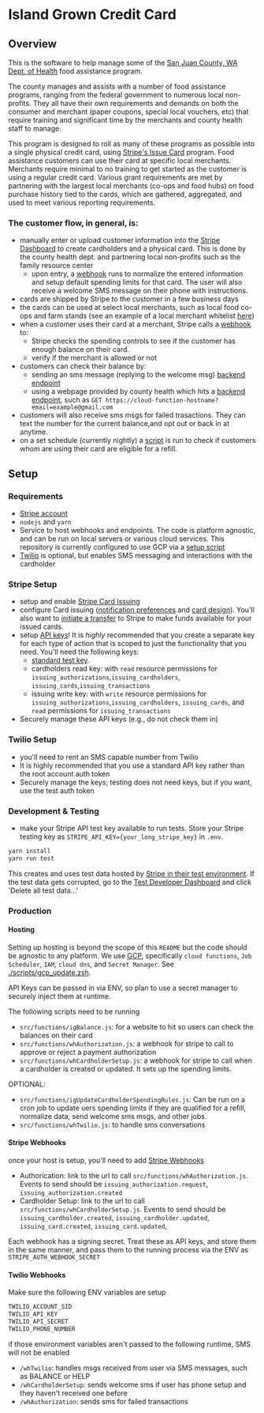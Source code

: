 # Island Grown Credit Card

## Overview

This is the software to help manage some of the [San Juan County, WA](https://sanjuanco.com/) [Dept. of Health](https://sanjuanco.com/1777/Health-Community-Services) food assistance program.

The county manages and assists with a number of food assistance programs, ranging from the federal government to numerous local non-profits. They all have their own requirements and demands on both the consumer and merchant (paper coupons, special local vouchers, etc) that require training and significant time by the merchants and county health staff to manage.

This program is designed to roll as many of these programs as possible into a single physical credit card, using [Stripe's Issue Card](https://stripe.com/issuing) program. Food assistance customers can use their card at specific local merchants.  Merchants require minimal to no training to get started as the customer is using a regular credit card. Various grant requirements are met by partnering with the largest local merchants (co-ops and food hubs) on food purchase history tied to the cards, which are gathered, aggregated, and used to meet various reporting requirements.

### The customer flow, in general, is:

* manually enter or upload customer information into the [Stripe Dashboard](https://dashboard.stripe.com/issuing/cardholders) to create cardholders and a physical card. This is done by the county health dept. and partnering local non-profits such as the family resource center
   * upon entry, a [webhook](./src/functions/whCardholderSetup.js) runs to normalize the entered information and setup default spending limits for that card.  The user will also receive a welcome SMS message on their phone with instructions.
* cards are shipped by Stripe to the customer in a few business days
* the cards can be used at select local merchants, such as local food co-ops and farm stands (see an example of a local merchant whitelist [here](./config/app_configs.yml))
* when a customer uses their card at a merchant, Stripe calls a [webhook](./src/functions/whAuthorization.js) to:
   * Stripe checks the spending controls to see if the customer has enough balance on their card.
   * verify if the merchant is allowed or not
* customers can check their balance by:
   * sending an sms message (replying to the welcome msg)  [backend endpoint](./src/functions/igTwilio.js)
   * using a webpage provided by county health which hits a [backend endpoint](./src/functions/igBalance.js), such as `GET https://cloud-function-hostname?email=example@gmail.com`
* customers will also receive sms msgs for failed trasactions.  They can text the number for the current balance,and opt out or back in at anytime.
* on a set schedule (currently nightly) a [script](https://github.com/skippy/island_grown/blob/main/src/functions/igUpdateCardholderSpendingRules.js) is run to check if customers whom are using their card are eligible for a refill.



## Setup

### Requirements

* [Stripe account](https://dashboard.stripe.com/register)
* `nodejs` and `yarn`
* Service to host webhooks and endpoints.  The code is platform agnostic, and can be run on local servers or various cloud services.  This repository is currently configured to use GCP via a [setup script](scripts/gcp_update.zsh)
* [Twilio](https://www.twilio.com/) is optional, but enables SMS messaging and interactions with the cardholder


### Stripe Setup

* setup and enable [Stripe Card Issuing](https://stripe.com/issuing)
* configure Card issuing ([notification preferences](https://dashboard.stripe.com/settings/issuing/balance-notifications) and [card design](https://dashboard.stripe.com/settings/issuing/card-design)).  You'll also want to [initiate a transfer](https://dashboard.stripe.com/balance/overview) to Stripe to make funds available for your issued cards.
* setup [API keys](https://dashboard.stripe.com/apikeys)!  It is *highly* recommended that you create a separate key for each type of action that is scoped to just the functionality that you need.  You'll need the following keys:
   * [standard test key](https://dashboard.stripe.com/test/apikeys).
   * cardholders read key: with `read` resource permissions for `issuing_authorizations`,`issuing_cardholders`, `issuing_cards`,`issuing_transactions`
   * issuing write key: with `write` resource permissions for `issuing_authorizations`,`issuing_cardholders`, `issuing_cards`, and `read` permissions for `issuing_transactions`
 * Securely manage these API keys (e.g., do not check them in)


### Twilio Setup
* you'll need to rent an SMS capable number from Twilio
* It is highly recommended that you use a standard API key rather than the root account auth token
* Securely manage the keys; testing does not need keys, but if you want, use the test auth token


### Development & Testing

* make your Stripe API test key available to run tests. Store your Stripe testing key as `STRIPE_API_KEY={your_long_stripe_key}` in `.env`.

```sh
yarn install
yarn run test
```

This creates and uses test data hosted by [Stripe in their test environment](https://dashboard.stripe.com/test/developers).  If the test data gets corrupted, go to the [Test Developer Dashboard](https://dashboard.stripe.com/test/developers) and click 'Delete all test data…'


### Production

#### Hosting

Setting up hosting is beyond the scope of this `README` but the code should be agnostic to any platform.  We use [GCP](https://cloud.google), specifically `cloud functions`, `Job Scheduler`, `IAM`, `cloud dns`, and `Secret Manager`.  See [./scripts/gcp_update.zsh](./scripts/gcp_update.zsh).

API Keys can be passed in via ENV, so plan to use a secret manager to securely inject them at runtime.

The following scripts need to be running
* `src/functions/igBalance.js`: for a website to hit so users can check the balances on their card
* `src/functions/whAuthorization.js`: a webhook for stripe to call to approve or reject a payment authorization
* `src/functions/whCardholderSetup.js`: a webhook for stripe to call when a cardholder is created or updated.  It sets up the spending limits.

OPTIONAL:
* `src/functions/igUpdateCardholderSpendingRules.js`: Can be run on a cron job to update uers spending limits if they are qualified for a refill, normalize data, send welcome sms msgs, and other jobs.
* `src/functions/whTwilio.js`: to handle sms conversations


#### Stripe Webhooks

once your host is setup, you'll need to add [Stripe Webhooks](https://dashboard.stripe.com/webhooks)

* Authorication: link to the url to call `src/functions/whAuthorization.js`.  Events to send should be `issuing_authorization.request`, `issuing_authorization.created`
* Cardholder Setup: link to the url to call `src/functions/whCardholderSetup.js`.  Events to send should be `issuing_cardholder.created`, `issuing_cardholder.updated`, `issuing_card.created`, `issuing_card.updated`,

Each webhook has a signing secret.  Treat these as API keys, and store them in the same manner, and pass them to the running process via the ENV as `STRIPE_AUTH_WEBHOOK_SECRET`


#### Twilio Webhooks

Make sure the following ENV variables are setup
```sh
TWILIO_ACCOUNT_SID
TWILIO_API_KEY
TWILIO_API_SECRET
TWILIO_PHONE_NUMBER
```
if those environment variables aren't passed to the following runtime, SMS will not be enabled
* `/whTwilio`: handles msgs received from user via SMS messages, such as BALANCE or HELP
* `/whCardholderSetup`: sends welcome sms if user has phone setup and they haven't received one before
* `/whAuthorization`: sends sms for failed transactions

